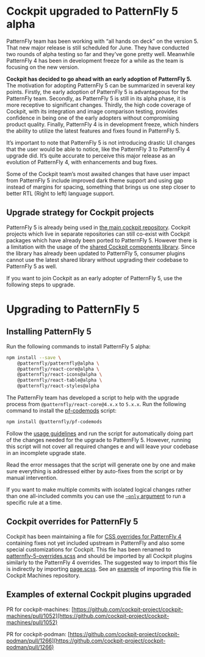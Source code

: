 # Cockpit upgraded to PatternFly 5 alpha

PatternFly team has been working with “all hands on deck” on the version 5. That new major release is still scheduled for June. They have conducted two rounds of alpha testing so far and they've gone pretty well. Meanwhile PatternFly 4 has been in development freeze for a while as the team is focusing on the new version.

**Cockpit has decided to go ahead with an early adoption of PatternFly 5.** The motivation for adopting PatternFly 5 can be summarized in several key points. Firstly, the early adoption of PatternFly 5 is advantageous for the PatternFly team. Secondly, as PatternFly 5 is still in its alpha phase, it is more receptive to significant changes. Thirdly, the high code coverage of Cockpit, with its integration and image comparison testing, provides confidence in being one of the early adopters without compromising product quality. Finally, PatternFly 4 is in development freeze, which hinders the ability to utilize the latest features and fixes found in PatternFly 5.

It’s important to note that PatternFly 5 is not introducing drastic UI changes that the user would be able to notice, like the PatternFly 3 to PatternFly 4 upgrade did. It’s quite accurate to perceive this major release as an evolution of PatternFly 4, with enhancements and bug fixes.

Some of the Cockpit team’s most awaited changes that have user impact from PatternFly 5 include improved dark theme support and using gap instead of margins for spacing, something that brings us one step closer to better RTL (Right to left) language support.


## Upgrade strategy for Cockpit projects

PatternFly 5 is already being used in [the main cockpit repository](https://github.com/cockpit-project/cockpit/). Cockpit projects  which live in separate repositories can still co-exist with Cockpit packages which have already been ported to PatternFly 5. However there is a limitation with the usage of the [shared Cockpit components library](https://github.com/cockpit-project/cockpit/tree/main/pkg/lib/). Since the library has already been updated to PatternFly 5, consumer plugins cannot use the latest shared library without upgrading their codebase to PatternFly 5 as well.

If you want to join Cockpit as an early adopter of PatternFly 5, use the following steps to upgrade.


# Upgrading to PatternFly 5


## Installing PatternFly 5

Run the following commands to install PatternFly 5 alpha:

``` sh
npm install --save \
    @patternfly/patternfly@alpha \
    @patternfly/react-core@alpha \
    @patternfly/react-icons@alpha \
    @patternfly/react-table@alpha \
    @patternfly/react-styles@alpha
```

The PatternFly team has developed a script to help with the upgrade process from `@patternfly/react-core@4.x.x` to `5.x.x`.  Run the following command to install the [pf-codemods](https://github.com/patternfly/pf-codemods/) script:

``` sh
npm install @patternfly/pf-codemods
```

Follow the [usage guidelines](https://github.com/patternfly/pf-codemods/#usage) and run the script for automatically doing part of the changes needed for the upgrade to PatternFly 5. However, running this script will not cover all required changes e  and will leave your codebase in an incomplete upgrade state.

Read the error messages that the script will generate one by one and make sure everything is addressed either by auto-fixes from the script or by manual intervention.

If you want to make multiple commits with isolated logical changes rather than one all-included commits you can use the [`–only` argument](https://github.com/patternfly/pf-codemods/#options) to run a specific rule at a time.


## Cockpit overrides for PatternFly 5

Cockpit has been maintaining a file for [CSS overrides for PatternFly 4](https://github.com/cockpit-project/cockpit/blob/289/pkg/lib/patternfly/patternfly-4-overrides.scss) containing fixes not yet included upstream in PatternFly and also some special customizations for Cockpit. This file has been renamed to [patternfly-5-overrides.scss](https://github.com/cockpit-project/cockpit/blob/main/pkg/lib/patternfly/patternfly-5-overrides.scss) and should be imported by all Cockpit plugins similarly to the PatternFly 4 overrides. The suggested way to import this file is indirectly by importing [page.scss](https://github.com/cockpit-project/cockpit/tree/main/pkg/lib/page.scss). See an [example](https://github.com/cockpit-project/cockpit-machines/blob/main/src/machines.scss#L1) of importing this file in Cockpit Machines repository.


## Examples of external Cockpit plugins upgraded

PR for cockpit-machines: [https://github.com/cockpit-project/cockpit-machines/pull/1052](https://github.com/cockpit-project/cockpit-machines/pull/1052)

PR for cockpit-podman: [https://github.com/cockpit-project/cockpit-podman/pull/1266](https://github.com/cockpit-project/cockpit-podman/pull/1266)
